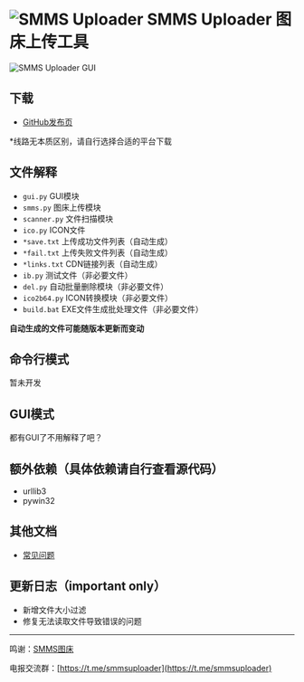 # ![SMMS Uploader](https://i.loli.net/2019/02/15/5c6678567831c.jpg) SMMS Uploader 图床上传工具

![SMMS Uploader GUI](https://i.loli.net/2019/02/25/5c73f97648e6f.jpg)

<!-- lLBk35dDgXNGbQf -->

## 下载

- [GitHub发布页](https://github.com/jokin1999/SMMS_Uploader)

\*线路无本质区别，请自行选择合适的平台下载

## 文件解释

- `gui.py` GUI模块
- `smms.py` 图床上传模块
- `scanner.py` 文件扫描模块
- `ico.py` ICON文件
- `*save.txt` 上传成功文件列表（自动生成）
- `*fail.txt` 上传失败文件列表（自动生成）
- `*links.txt` CDN链接列表（自动生成）
- `ib.py` 测试文件（非必要文件）
- `del.py` 自动批量删除模块（非必要文件）
- `ico2b64.py` ICON转换模块（非必要文件）
- `build.bat` EXE文件生成批处理文件（非必要文件）

**自动生成的文件可能随版本更新而变动**

## 命令行模式

暂未开发

## GUI模式

都有GUI了不用解释了吧？

## 额外依赖（具体依赖请自行查看源代码）

- urllib3
- pywin32

## 其他文档

- [常见问题](./faq.md)

## 更新日志（important only）

- 新增文件大小过滤
- 修复无法读取文件导致错误的问题

---

鸣谢：[SMMS图床](https://sm.ms)

电报交流群：[https://t.me/smmsuploader](https://t.me/smmsuploader)
